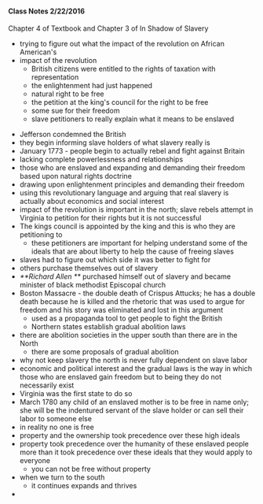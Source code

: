 #### Class Notes 2/22/2016
Chapter 4 of Textbook and Chapter 3 of In Shadow of Slavery
+ trying to figure out what the impact of the revolution on African American's
+ impact of the revolution
	- British citizens were entitled to the rights of taxation with representation
	- the enlightenment had just happened
	- natural right to be free
	- the petition at the king's council for the right to be free
	- some sue for their freedom
	- slave petitioners to really explain what it means to be enslaved
- Jefferson condemned the British
- they begin informing slave holders of what slavery really is
- January 1773 - people begin to actually rebel and fight against Britain
- lacking complete powerlessness and relationships
- those who are enslaved and expanding and demanding their freedom based upon natural rights doctrine
- drawing upon enlightenment principles and demanding their freedom
- using this revolutionary language and arguing that real slavery is actually about economics and social interest
- impact of the revolution is important in the north; slave rebels attempt in Virginia to petition for their rights but it is not successful
- The kings council is appointed by the king and this is who they are petitioning to
	- these petitioners are important for helping understand some of the ideals that are about liberty to help the cause of freeing slaves
- slaves had to figure out which side it was better to fight for
- others purchase themselves out of slavery
- _**Richard Allen **_ purchased himself out of slavery and became minister of black methodist Episcopal church
- Boston Massacre - the double death of Crispus Attucks; he has a double death because he is killed and the rhetoric that was used to argue for freedom and his story was eliminated and lost in this argument
	- used as a propaganda tool to get people to fight the British
	- Northern states establish gradual abolition laws
- there are abolition societies in the upper south than there are in the North
	- there are some proposals of gradual abolition
-	why not keep slavery
the north is never fully dependent on slave labor
- economic and political interest and the gradual laws is the way in which those who are enslaved gain freedom but to being they do not necessarily exist
 - Virginia was the first state to do so
 - March 1780 any child of an enslaved mother is to be free in name only; she will be the indentured servant of the slave holder or can sell their labor to someone else
 - in reality no one is free
 - property and the ownership took precedence over these high ideals
 - property took precedence over the humanity of these enslaved people more than it took precedence over these ideals that they would apply to everyone
	- you can not be free without property
- when we turn to the south 	
	- it continues expands and thrives
- 
